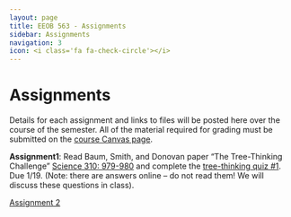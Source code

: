 ```yaml
---
layout: page
title: EEOB 563 - Assignments
sidebar: Assignments
navigation: 3
icon: <i class='fa fa-check-circle'></i>
---
```


# Assignments

Details for each assignment and links to files will be posted here over the course of the semester.
All of the material required for grading must be submitted on the [course Canvas page](https://canvas.iastate.edu/courses/57269).

**Assignment1**:  Read Baum, Smith, and Donovan paper “The Tree-Thinking Challenge” [Science 310: 979-980](http://science.sciencemag.org/content/310/5750/979.full.pdf) and complete the [tree-thinking quiz #1](https://isu-molphyl.github.io/EEOB563-Spring2023/assignments/assignment1.pdf).
Due 1/19.  (Note: there are answers online – do not read them! We will discuss these questions in class).

[Assignment 2](https://isu-molphyl.github.io/EEOB563-Spring2023/assignments/assignment2.pdf)  
<!--
[Assignment 3](https://isu-molphyl.github.io/EEOB563-Spring2023/assignments/assignment3.pdf)
[data](https://isu-molphyl.github.io/EEOB563-Spring2023/assignments/a3_cob_nt.fasta)

[Assignment 4](https://isu-molphyl.github.io/EEOB563-Spring2023/assignments/assignment4.pdf)


[Assignment 5](https://isu-molphyl.github.io/EEOB563-Spring2023/assignments/assignment5.pdf)


[Assignment 6](https://isu-molphyl.github.io/EEOB563-Spring2023/assignments/assignment6.pdf)
[data](https://isu-molphyl.github.io/EEOB563-Spring2023/assignments/hiv.nxs)


-->
